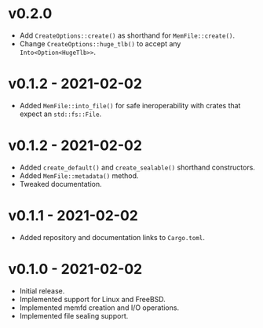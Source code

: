 # v0.2.0
* Add `CreateOptions::create()` as shorthand for `MemFile::create()`.
* Change `CreateOptions::huge_tlb()` to accept any `Into<Option<HugeTlb>>`.

# v0.1.2 - 2021-02-02
* Added `MemFile::into_file()` for safe ineroperability with crates that expect an `std::fs::File`.

# v0.1.2 - 2021-02-02
* Added `create_default()` and `create_sealable()` shorthand constructors.
* Added `MemFile::metadata()` method.
* Tweaked documentation.

# v0.1.1 - 2021-02-02
* Added repository and documentation links to `Cargo.toml`.

# v0.1.0 - 2021-02-02
* Initial release.
* Implemented support for Linux and FreeBSD.
* Implemented memfd creation and I/O operations.
* Implemented file sealing support.
